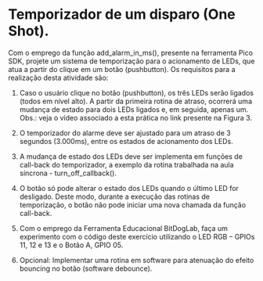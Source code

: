 # Temporizador de um disparo (One Shot). 

Com o emprego da função add_alarm_in_ms(), presente na
ferramenta Pico SDK, projete um sistema de temporização
para o acionamento de LEDs, que atua a partir do clique em um
botão (pushbutton). 
Os requisitos para a realização desta atividade são:
1) Caso o usuário clique no botão (pushbutton), os três LEDs serão
ligados (todos em nível alto). A partir da primeira rotina de
atraso, ocorrerá uma mudança de estado para dois LEDs
ligados e, em seguida, apenas um. Obs.: veja o vídeo associado
a esta prática no link presente na Figura 3.
2) O temporizador do alarme deve ser ajustado para um atraso de
3 segundos (3.000ms), entre os estados de acionamento dos
LEDs.
3) A mudança de estado dos LEDs deve ser implementa em
funções de call-back do temporizador, a exemplo da rotina
trabalhada na aula síncrona - turn_off_callback().

4) O botão só pode alterar o estado dos LEDs quando o último LED
for desligado. Deste modo, durante a execução das rotinas de
temporização, o botão não pode iniciar uma nova chamada da
função call-back.

5) Com o emprego da Ferramenta Educacional BitDogLab, faça
um experimento com o código deste exercício utilizando o LED
RGB – GPIOs 11, 12 e 13 e o Botão A, GPIO 05.
6) Opcional: Implementar uma rotina em software para atenuação
do efeito bouncing no botão (software debounce).
